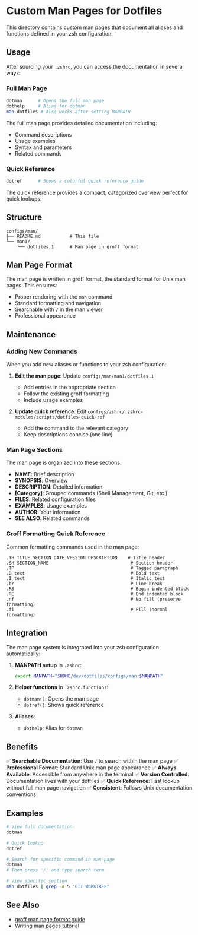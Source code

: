 # Custom Man Pages for Dotfiles

This directory contains custom man pages that document all aliases and functions defined in your zsh configuration.

## Usage

After sourcing your `.zshrc`, you can access the documentation in several ways:

### Full Man Page
```bash
dotman      # Opens the full man page
dothelp     # Alias for dotman
man dotfiles # Also works after setting MANPATH
```

The full man page provides detailed documentation including:
- Command descriptions
- Usage examples
- Syntax and parameters
- Related commands

### Quick Reference
```bash
dotref      # Shows a colorful quick reference guide
```

The quick reference provides a compact, categorized overview perfect for quick lookups.

## Structure

```
configs/man/
├── README.md           # This file
└── man1/
    └── dotfiles.1      # Man page in groff format
```

## Man Page Format

The man page is written in groff format, the standard format for Unix man pages. This ensures:
- Proper rendering with the `man` command
- Standard formatting and navigation
- Searchable with `/` in the man viewer
- Professional appearance

## Maintenance

### Adding New Commands

When you add new aliases or functions to your zsh configuration:

1. **Edit the man page**: Update `configs/man/man1/dotfiles.1`
   - Add entries in the appropriate section
   - Follow the existing groff formatting
   - Include usage examples

2. **Update quick reference**: Edit `configs/zshrc/.zshrc-modules/scripts/dotfiles-quick-ref`
   - Add the command to the relevant category
   - Keep descriptions concise (one line)

### Man Page Sections

The man page is organized into these sections:
- **NAME**: Brief description
- **SYNOPSIS**: Overview
- **DESCRIPTION**: Detailed information
- **[Category]**: Grouped commands (Shell Management, Git, etc.)
- **FILES**: Related configuration files
- **EXAMPLES**: Usage examples
- **AUTHOR**: Your information
- **SEE ALSO**: Related commands

### Groff Formatting Quick Reference

Common formatting commands used in the man page:

```groff
.TH TITLE SECTION DATE VERSION DESCRIPTION    # Title header
.SH SECTION_NAME                               # Section header
.TP                                            # Tagged paragraph
.B text                                        # Bold text
.I text                                        # Italic text
.br                                            # Line break
.RS                                            # Begin indented block
.RE                                            # End indented block
.nf                                            # No fill (preserve formatting)
.fi                                            # Fill (normal formatting)
```

## Integration

The man page system is integrated into your zsh configuration automatically:

1. **MANPATH setup** in `.zshrc`:
   ```bash
   export MANPATH="$HOME/dev/dotfiles/configs/man:$MANPATH"
   ```

2. **Helper functions** in `.zshrc.functions`:
   - `dotman()`: Opens the man page
   - `dotref()`: Shows quick reference

3. **Aliases**:
   - `dothelp`: Alias for `dotman`

## Benefits

✅ **Searchable Documentation**: Use `/` to search within the man page
✅ **Professional Format**: Standard Unix man page appearance
✅ **Always Available**: Accessible from anywhere in the terminal
✅ **Version Controlled**: Documentation lives with your dotfiles
✅ **Quick Reference**: Fast lookup without full man page navigation
✅ **Consistent**: Follows Unix documentation conventions

## Examples

```bash
# View full documentation
dotman

# Quick lookup
dotref

# Search for specific command in man page
dotman
# Then press '/' and type search term

# View specific section
man dotfiles | grep -A 5 "GIT WORKTREE"
```

## See Also

- [groff man page format guide](https://man7.org/linux/man-pages/man7/groff_man.7.html)
- [Writing man pages tutorial](https://liw.fi/manpages/)
